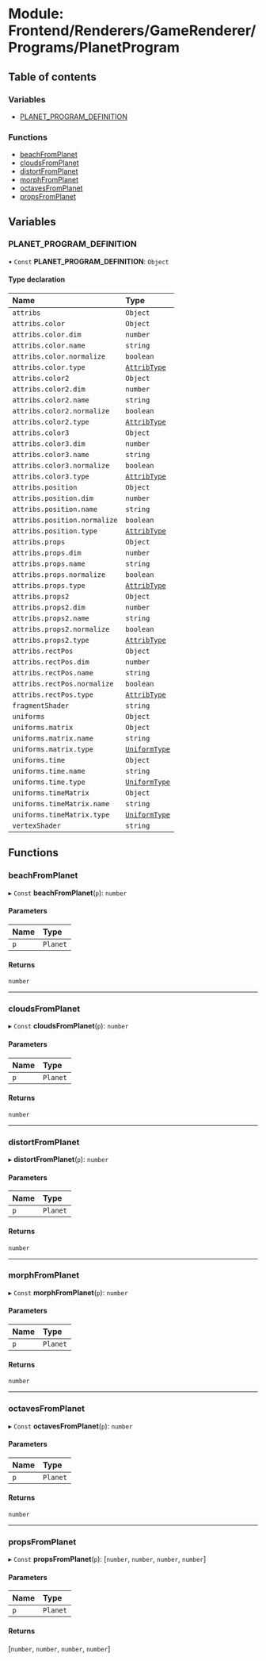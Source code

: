 # Module: Frontend/Renderers/GameRenderer/Programs/PlanetProgram

## Table of contents

### Variables

- [PLANET_PROGRAM_DEFINITION](Frontend_Renderers_GameRenderer_Programs_PlanetProgram.md#planet_program_definition)

### Functions

- [beachFromPlanet](Frontend_Renderers_GameRenderer_Programs_PlanetProgram.md#beachfromplanet)
- [cloudsFromPlanet](Frontend_Renderers_GameRenderer_Programs_PlanetProgram.md#cloudsfromplanet)
- [distortFromPlanet](Frontend_Renderers_GameRenderer_Programs_PlanetProgram.md#distortfromplanet)
- [morphFromPlanet](Frontend_Renderers_GameRenderer_Programs_PlanetProgram.md#morphfromplanet)
- [octavesFromPlanet](Frontend_Renderers_GameRenderer_Programs_PlanetProgram.md#octavesfromplanet)
- [propsFromPlanet](Frontend_Renderers_GameRenderer_Programs_PlanetProgram.md#propsfromplanet)

## Variables

### PLANET_PROGRAM_DEFINITION

• `Const` **PLANET_PROGRAM_DEFINITION**: `Object`

#### Type declaration

| Name                         | Type                                                                                 |
| :--------------------------- | :----------------------------------------------------------------------------------- |
| `attribs`                    | `Object`                                                                             |
| `attribs.color`              | `Object`                                                                             |
| `attribs.color.dim`          | `number`                                                                             |
| `attribs.color.name`         | `string`                                                                             |
| `attribs.color.normalize`    | `boolean`                                                                            |
| `attribs.color.type`         | [`AttribType`](../enums/Frontend_Renderers_GameRenderer_EngineTypes.AttribType.md)   |
| `attribs.color2`             | `Object`                                                                             |
| `attribs.color2.dim`         | `number`                                                                             |
| `attribs.color2.name`        | `string`                                                                             |
| `attribs.color2.normalize`   | `boolean`                                                                            |
| `attribs.color2.type`        | [`AttribType`](../enums/Frontend_Renderers_GameRenderer_EngineTypes.AttribType.md)   |
| `attribs.color3`             | `Object`                                                                             |
| `attribs.color3.dim`         | `number`                                                                             |
| `attribs.color3.name`        | `string`                                                                             |
| `attribs.color3.normalize`   | `boolean`                                                                            |
| `attribs.color3.type`        | [`AttribType`](../enums/Frontend_Renderers_GameRenderer_EngineTypes.AttribType.md)   |
| `attribs.position`           | `Object`                                                                             |
| `attribs.position.dim`       | `number`                                                                             |
| `attribs.position.name`      | `string`                                                                             |
| `attribs.position.normalize` | `boolean`                                                                            |
| `attribs.position.type`      | [`AttribType`](../enums/Frontend_Renderers_GameRenderer_EngineTypes.AttribType.md)   |
| `attribs.props`              | `Object`                                                                             |
| `attribs.props.dim`          | `number`                                                                             |
| `attribs.props.name`         | `string`                                                                             |
| `attribs.props.normalize`    | `boolean`                                                                            |
| `attribs.props.type`         | [`AttribType`](../enums/Frontend_Renderers_GameRenderer_EngineTypes.AttribType.md)   |
| `attribs.props2`             | `Object`                                                                             |
| `attribs.props2.dim`         | `number`                                                                             |
| `attribs.props2.name`        | `string`                                                                             |
| `attribs.props2.normalize`   | `boolean`                                                                            |
| `attribs.props2.type`        | [`AttribType`](../enums/Frontend_Renderers_GameRenderer_EngineTypes.AttribType.md)   |
| `attribs.rectPos`            | `Object`                                                                             |
| `attribs.rectPos.dim`        | `number`                                                                             |
| `attribs.rectPos.name`       | `string`                                                                             |
| `attribs.rectPos.normalize`  | `boolean`                                                                            |
| `attribs.rectPos.type`       | [`AttribType`](../enums/Frontend_Renderers_GameRenderer_EngineTypes.AttribType.md)   |
| `fragmentShader`             | `string`                                                                             |
| `uniforms`                   | `Object`                                                                             |
| `uniforms.matrix`            | `Object`                                                                             |
| `uniforms.matrix.name`       | `string`                                                                             |
| `uniforms.matrix.type`       | [`UniformType`](../enums/Frontend_Renderers_GameRenderer_EngineTypes.UniformType.md) |
| `uniforms.time`              | `Object`                                                                             |
| `uniforms.time.name`         | `string`                                                                             |
| `uniforms.time.type`         | [`UniformType`](../enums/Frontend_Renderers_GameRenderer_EngineTypes.UniformType.md) |
| `uniforms.timeMatrix`        | `Object`                                                                             |
| `uniforms.timeMatrix.name`   | `string`                                                                             |
| `uniforms.timeMatrix.type`   | [`UniformType`](../enums/Frontend_Renderers_GameRenderer_EngineTypes.UniformType.md) |
| `vertexShader`               | `string`                                                                             |

## Functions

### beachFromPlanet

▸ `Const` **beachFromPlanet**(`p`): `number`

#### Parameters

| Name | Type     |
| :--- | :------- |
| `p`  | `Planet` |

#### Returns

`number`

---

### cloudsFromPlanet

▸ `Const` **cloudsFromPlanet**(`p`): `number`

#### Parameters

| Name | Type     |
| :--- | :------- |
| `p`  | `Planet` |

#### Returns

`number`

---

### distortFromPlanet

▸ **distortFromPlanet**(`p`): `number`

#### Parameters

| Name | Type     |
| :--- | :------- |
| `p`  | `Planet` |

#### Returns

`number`

---

### morphFromPlanet

▸ `Const` **morphFromPlanet**(`p`): `number`

#### Parameters

| Name | Type     |
| :--- | :------- |
| `p`  | `Planet` |

#### Returns

`number`

---

### octavesFromPlanet

▸ `Const` **octavesFromPlanet**(`p`): `number`

#### Parameters

| Name | Type     |
| :--- | :------- |
| `p`  | `Planet` |

#### Returns

`number`

---

### propsFromPlanet

▸ `Const` **propsFromPlanet**(`p`): [`number`, `number`, `number`, `number`]

#### Parameters

| Name | Type     |
| :--- | :------- |
| `p`  | `Planet` |

#### Returns

[`number`, `number`, `number`, `number`]
